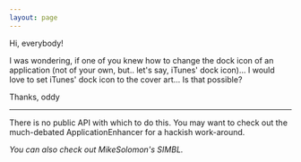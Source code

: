 ```yaml
---
layout: page
---
```


Hi, everybody!

I was wondering, if one of you knew how to change the dock icon of an application (not of your own, but.. let's say, iTunes' dock icon)... I would love to set iTunes' dock icon to the cover art... Is that possible?

Thanks,
oddy

----

There is no public API with which to do this. You may want to check out the much-debated ApplicationEnhancer for a hackish work-around.

*You can also check out MikeSolomon's SIMBL.*
